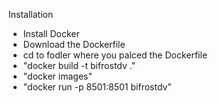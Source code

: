 Installation

- Install Docker
- Download the Dockerfile
- cd to fodler where you palced the Dockerfile
- "docker build -t bifrostdv ."
- "docker images"
- "docker run -p 8501:8501 bifrostdv"